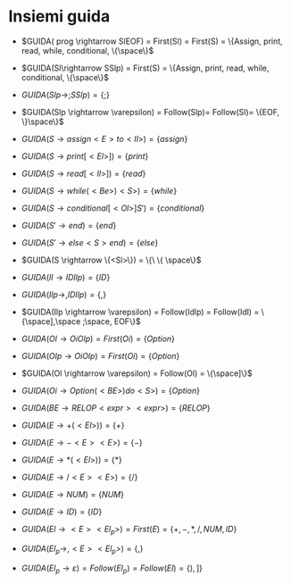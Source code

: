 # Insiemi guida

- $GUIDA( prog \rightarrow SlEOF) = First(Sl)  = First(S)  = \{Assign, print, read, while, conditional, \{\space\}$

- $GUIDA(Sl\rightarrow SSlp) = First(S)  = \{Assign, print, read, while, conditional, \{\space\}$

- $GUIDA(Slp \rightarrow;SSlp) = \{;\}$

- $GUIDA(Slp \rightarrow \varepsilon) = Follow(Slp)= Follow(Sl)= \{EOF, \}\space\}$

- $GUIDA(S \rightarrow assign<E>to<Il>) = \{assign\}$

- $GUIDA(S \rightarrow print[<El>]) = \{print\}$

- $GUIDA(S \rightarrow read[<Il>]) = \{read\}$

- $GUIDA(S \rightarrow while(<Be>)<S>) = \{while\}$

- $GUIDA(S \rightarrow conditional[<Ol>]S') = \{conditional\}$

- $GUIDA(S' \rightarrow end) = \{end\}$

- $GUIDA(S' \rightarrow else <S> end) = \{else\}$

- $GUIDA(S \rightarrow \{<Sl>\}) = \{\ \{ \space\}$
    
- $GUIDA(Il \rightarrow IDIlp) = \{ID\}$

- $GUIDA(Ilp \rightarrow ,IDIlp) = \{ ,\}$

- $GUIDA(Ilp \rightarrow \varepsilon) = Follow(Idlp) = Follow(Idl) = \{\space],\space ;\space, EOF\}$

- $GUIDA(Ol \rightarrow OiOlp) = First(Oi) = \{Option\}$

- $GUIDA(Olp \rightarrow OiOlp) = First(Oi) = \{Option\}$

- $GUIDA(Ol \rightarrow \varepsilon) = Follow(Ol) = \{\space]\}$

- $GUIDA(Oi \rightarrow Option(<BE>)do<S>) = \{Option\}$

- $GUIDA(BE \rightarrow RELOP<expr><expr>) = \{RELOP\}$

- $GUIDA( E \rightarrow +(<El>)) = \{+ \}$

- $GUIDA( E \rightarrow -<E><E>) = \{- \}$

- $GUIDA( E \rightarrow *(<El>)) = \{* \}$

- $GUIDA( E \rightarrow /<E><E>) = \{/ \}$

- $GUIDA( E \rightarrow NUM) = \{NUM \}$

- $GUIDA( E \rightarrow ID) = \{ID \}$

- $GUIDA( El \rightarrow <E><El_p>) = First(E) = \{+,-,*,/,NUM,ID \}$

- $GUIDA( El_p \rightarrow ,<E><El_p>) = \{, \}$

- $GUIDA( El_p \rightarrow \varepsilon) = Follow(El_p) = Follow(El) = \{),] \}$
